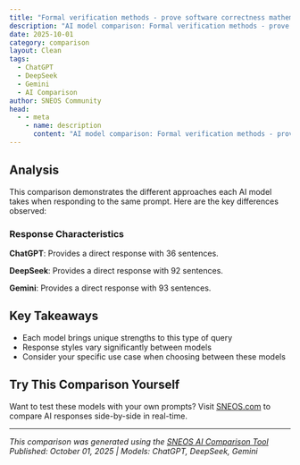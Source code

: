 ```yaml
---
title: "Formal verification methods - prove software correctness mathematically"
description: "AI model comparison: Formal verification methods - prove software correctness mathematically..."
date: 2025-10-01
category: comparison
layout: Clean
tags:
  - ChatGPT
  - DeepSeek
  - Gemini
  - AI Comparison
author: SNEOS Community
head:
  - - meta
    - name: description
      content: "AI model comparison: Formal verification methods - prove software correctness mathematically..."
---
```


<ChatComparison
  title="Formal verification methods - prove software correctness mathematically"
  prompt="Formal verification methods - prove software correctness mathematically"
  :responses='{
    "ChatGPT": "Formal verification methods are techniques used to mathematically prove the correctness of software with respect to a formal specification. Unlike traditional testing, which can only show the presence of bugs, formal verification aims to demonstrate that a program meets its specification in all possible cases, providing a higher level of assurance.\n\n### Key Concepts in Formal Verification\n\n1. **Formal Specification**  \n   A precise, mathematical description of the software\u2019s desired behavior. This can be expressed using formal languages like:\n   - Predicate logic\n   - Temporal logic (e.g., Linear Temporal Logic, Computation Tree Logic)\n   - Algebraic specifications\n\n2. **Program Model**  \n   An abstract representation of the software, suitable for mathematical reasoning. Common models include:\n   - State machines\n   - Transition systems\n   - Control flow graphs\n   - Hoare logic triples\n\n3. **Verification Conditions**  \n   Logical statements derived from the program and its specification that must hold true for correctness. These are propositions like:\n   - Preconditions and postconditions (Hoare logic)\n   - Invariants (conditions that remain true throughout execution)\n   - Safety and liveness properties\n\n4. **Proof Techniques**  \n   Methods used to demonstrate that verification conditions hold:\n   - **Model checking:** Systematically explores all states of a finite-state model to verify properties.\n   - **Theorem proving:** Uses deductive reasoning and automated or interactive theorem provers to prove correctness.\n   - **Abstract interpretation:** Approximates program behaviors to guarantee properties.\n   - **Symbolic execution:** Analyzes program paths with symbolic inputs.\n\n### Steps in Formal Verification\n\n1. **Specify the requirements** formally.\n2. **Model the software system** at an appropriate abstraction level.\n3. **Define properties to be verified** (e.g., safety, liveness).\n4. **Generate verification conditions** from the model and properties.\n5. **Prove these conditions** using theorem provers or model checkers.\n6. **Analyze the result:** If proofs succeed, the software is mathematically correct relative to the specification; if not, counterexamples show where the program fails.\n\n### Examples of Formal Verification Tools\n\n- **Model checkers:** SPIN, NuSMV, UPPAAL  \n- **Theorem provers:** Coq, Isabelle/HOL, HOL Light, PVS  \n- **Static analyzers using formal methods:** Frama-C, Dafny\n\n### Formal Verification Use Cases\n\n- Safety-critical systems (aviation, medical devices, automotive) where errors can have severe consequences.\n- Cryptographic protocol validation to ensure security.\n- Compiler correctness and hardware verification.\n\n---\n\n### Summary\n\nFormal verification mathematically proves that software satisfies its specifications by:\n\n- Defining a formal specification.\n- Modeling the software behavior.\n- Using logical reasoning to show the software adheres to its specification in all cases.\n\nThis process helps to ensure software correctness beyond traditional testing approaches.",
    "DeepSeek": "Of course. This is an excellent and deep topic. Formal verification is the ultimate aspiration for ensuring software correctness, moving beyond testing (which can only find bugs, not prove their absence) to mathematical proof.\n\nLet\u0027s break it down systematically.\n\n### What is Formal Verification?\n\n**Formal Verification** is the process of using mathematically rigorous techniques to prove or disprove the correctness of a system (hardware or software) with respect to a formal **specification**.\n\nThe core idea is to model the system and its desired properties in a formal language with precise mathematical semantics. Then, using logical reasoning and automated tools, we prove that the model satisfies the properties.\n\n---\n\n### Core Components\n\nEvery formal verification effort has three essential parts:\n\n1.  **The System Model (M):** A mathematical representation of the program\u0027s behavior. This could be the source code itself (in languages like Dafny, F*, or SPARK Ada) or an abstract model of it (like a state machine in TLA\u002B or a circuit in a hardware description language).\n2.  **The Formal Specification (\u03C6 - \u0022phi\u0022):** A precise, unambiguous statement of what the system *should* do. This is often broken down into:\n    *   **Invariants:** Conditions that must always be true (e.g., \u0022the balance of a bank account must never be negative\u0022).\n    *   **Pre- and Post-conditions:** For a function or operation, what must be true before it is called (precondition) and what it guarantees will be true after it finishes (postcondition).\n    *   **Temporal Properties:** For concurrent systems, properties about the order of events (e.g., \u0022a request will eventually be granted\u0022).\n3.  **The Proof Method (P):** The technique and tool used to establish that \u0060M \u22A8 \u03C6\u0060 (the model M satisfies the property \u03C6).\n\n---\n\n### Key Methods and Techniques\n\nFormal verification isn\u0027t a single technique but a family of methods. Here are the most prominent ones:\n\n#### 1. Deductive Verification (Theorem Proving)\n\nThis is the most direct interpretation of \u0022mathematical proof.\u0022 It involves:\n*   **How it works:** The program and its specification are expressed as formulas in a logical system (e.g., Hoare Logic). A **proof assistant** (like Coq, Isabelle/HOL, or Lean) or an **automated theorem prover** is used to construct a formal, step-by-step proof that the code satisfies the specification.\n*   **Analogy:** Writing a geometric proof in high school, but checked by an infallible computer.\n*   **Strengths:** Extremely powerful and expressive. Can handle complex, unbounded problems (e.g., verifying a sorting algorithm works for arrays of *any* size).\n*   **Weaknesses:** Can require significant human expertise, guidance, and time. It\u0027s often compared to \u0022software engineering at the research level.\u0022\n*   **Tools:** Coq, Isabelle/HOL, Lean, Dafny, F*, Why3.\n\n#### 2. Model Checking\n\nThis is an automated, highly scalable technique, especially for concurrent and state-based systems.\n*   **How it works:** The system is modeled as a finite-state machine. The verifier exhaustively explores all possible states and transitions of the model to check if the specification holds. If it finds a violation, it produces a **counterexample**\u2014a concrete sequence of steps that leads to the error.\n*   **Analogy:** A super-powered maze solver that checks every single path to see if any lead to a \u0022bad\u0022 room.\n*   **Strengths:** Fully automated. Provides counterexamples, which are incredibly valuable for debugging. Excellent for verifying protocols, hardware designs, and concurrent algorithms.\n*   **Weaknesses:** Suffers from the **\u0022state explosion problem.\u0022** The number of states grows exponentially with the system\u0027s complexity, making it infeasible for very large or unbounded systems.\n*   **Tools:** TLC (for TLA\u002B), NuSMV, SPIN, CBMC.\n\n#### 3. Abstract Interpretation\n\nThis is a foundational theory used to build powerful static analyzers.\n*   **How it works:** Instead of reasoning about exact values, it approximates program behavior by \u0022executing\u0022 the program with abstract values (e.g., instead of a specific integer, it tracks whether a variable is *positive, negative, or zero*). It computes an over-approximation of all possible program states.\n*   **Analogy:** Determining that a glass is always at least half-full by only tracking the \u0022full/empty\u0022 property, not the exact water level.\n*   **Strengths:** Highly scalable and efficient. Good for proving the absence of broad classes of runtime errors (e.g., buffer overflows, division by zero, null pointer dereferences).\n*   **Weaknesses:** Can produce **false positives** (warnings about errors that cannot actually occur in a real execution) because it over-approximates.\n*   **Tools:** Astr\u00E9e (for critical avionics software), Polyspace, Frama-C.\n\n---\n\n### The Workflow in Practice\n\nA typical formal verification process looks like this:\n\n1.  **Formalize Requirements:** Translate vague requirements (\u0022the system must be secure\u0022) into precise, mathematical specifications.\n2.  **Model the System:** Write the code in a verifiable language or create an abstract model of it.\n3.  **Annotate:** Embed the specifications (invariants, pre/post-conditions) into the code/model.\n4.  **Run the Verifier:** Use the chosen tool (theorem prover, model checker, abstract interpreter) to attempt the proof.\n5.  **Iterate:**\n    *   If the proof fails, analyze the **counterexample** or error message. Fix the bug in the code or refine the specification/model.\n    *   If the proof succeeds, you have a high degree of confidence that the system is correct with respect to your specification.\n\n---\n\n### Real-World Applications and Trade-offs\n\n*   **Where it\u0027s used:** Safety-critical systems are the primary domain.\n    *   **Aerospace:** Flight control software (Airbus uses SPARK Ada).\n    *   **Microprocessors:** Intel and AMD use formal verification (especially model checking) to prove correctness of floating-point units and complex protocols.\n    *   **Operating Systems:** seL4 is a microkernel with a complete, machine-checked formal proof of functional correctness, ensuring the absence of bugs like buffer overflows.\n    *   **Blockchain:** Smart contracts in Ethereum are increasingly verified using tools like Certora to prevent catastrophic financial losses.\n    *   **Security Protocols:** Proving properties of cryptographic protocols.\n\n*   **Trade-offs:**\n    *   **Cost vs. Rigor:** Formal verification requires a significant upfront investment in expertise and time. It\u0027s justified when the cost of failure is extremely high (plane crash, security breach).\n    *   **Specification is Key:** You can only prove what you specify. A flaw in the specification itself (you proved the wrong thing) is still possible. **\u0022Garbage in, garbage out\u0022** applies.\n    *   **Not a Silver Bullet:** It proves that the *model* is correct, but there can be a gap between the model and the real-world execution (e.g., compiler bugs, hardware faults).\n\n### Conclusion\n\nFormal verification represents the pinnacle of software assurance. By moving from **testing** (which is empirical and sample-based) to **proof** (which is exhaustive and logical), it offers a guarantee of correctness that is otherwise unattainable. While its high cost currently limits it to critical systems, advances in automation (like SMT solvers driving tools like Dafny) are making these powerful techniques more accessible for a broader range of software development.",
    "Gemini": "## Formal Verification Methods: Proving Software Correctness Mathematically\n\nFormal verification is a set of techniques used to rigorously prove the correctness of a system, often software, using mathematical methods.  Instead of relying on testing, which can only demonstrate the presence of bugs, formal verification aims to guarantee the *absence* of bugs.  This is crucial for safety-critical, security-sensitive, and high-reliability systems.\n\n**Key Concepts:**\n\n* **Formal Specification:**  A precise and unambiguous description of what the system *should* do, expressed in a formal language (e.g., logic, automata, process algebras).  This defines the system\u0027s intended behavior.\n* **Formal Model:**  A mathematical representation of the system\u0027s design or implementation. This model captures the system\u0027s state, transitions, and interactions.\n* **Verification Algorithm:** A mathematical algorithm (e.g., model checking, theorem proving) that checks whether the formal model satisfies the formal specification.\n* **Correctness Guarantee:**  If the verification algorithm succeeds, it provides a mathematical proof that the system meets its specification.\n\n**Common Formal Verification Methods:**\n\nHere\u0027s an overview of some widely used formal verification techniques:\n\n1. **Model Checking:**\n\n   * **Principle:** Systematically explores all possible states of the formal model to check if it satisfies the specification.\n   * **Process:**\n      *  Define a formal model of the system, often using a state machine or transition system.\n      *  Express the desired properties as temporal logic formulas (e.g., LTL, CTL).  Temporal logic allows you to reason about the system\u0027s behavior over time.\n      *  The model checker algorithm (e.g., symbolic model checking, bounded model checking) systematically explores all reachable states.\n      *  If a violation of the specification is found, the model checker typically provides a counterexample, which is a sequence of states leading to the error.\n   * **Advantages:**\n      *  Fully automatic (once the model and specification are defined).\n      *  Provides counterexamples that help in debugging.\n      *  Well-suited for verifying concurrent systems and hardware designs.\n   * **Disadvantages:**\n      *  State explosion problem:  The number of states can grow exponentially with the complexity of the system, making verification intractable.\n      *  Requires abstracting the system to a manageable size, which might introduce inaccuracies.\n   * **Tools:** SPIN, NuSMV, UPPAAL, PRISM\n\n2. **Theorem Proving:**\n\n   * **Principle:** Formally proves the correctness of the system using axioms, inference rules, and logical deduction.\n   * **Process:**\n      *  Formalize the system\u0027s specification and implementation in a logic (e.g., higher-order logic, first-order logic).\n      *  Express the correctness property as a theorem.\n      *  Use a theorem prover (either interactive or automated) to construct a formal proof of the theorem.  This involves applying logical rules and axioms to derive the desired conclusion from the assumptions.\n   * **Advantages:**\n      *  Can handle complex systems and specifications.\n      *  Provides a high degree of confidence in correctness.\n      *  Suitable for verifying algorithms and mathematical properties.\n   * **Disadvantages:**\n      *  Requires significant expertise in logic and theorem proving.\n      *  Often involves manual guidance of the proof process.\n      *  Can be time-consuming.\n   * **Tools:** Isabelle/HOL, Coq, ACL2, PVS\n\n3. **Abstract Interpretation:**\n\n   * **Principle:**  Analyzes the system\u0027s behavior by considering an abstract (simplified) version of the system\u0027s state space.\n   * **Process:**\n      *  Define an abstract domain that represents the concrete states of the system in a more coarse-grained manner (e.g., intervals, polyhedra).\n      *  Abstract the system\u0027s operations to operate on the abstract domain.\n      *  Iteratively compute the abstract state of the system until a fixed point is reached.\n      *  Analyze the abstract state to determine if it satisfies the desired properties.\n   * **Advantages:**\n      *  Scalable to large systems.\n      *  Can detect a wide range of errors, including buffer overflows, division by zero, and null pointer dereferences.\n      *  Automated.\n   * **Disadvantages:**\n      *  May produce false positives (spurious warnings).\n      *  The accuracy of the analysis depends on the choice of the abstract domain.\n   * **Tools:** Astr\u00E9e, Polyspace\n\n4. **Static Analysis (with formal underpinnings):**\n\n   * **Principle:**  Analyzes the source code of a program without executing it to identify potential errors and violations of coding standards. While not always \u0022fully formal,\u0022 static analysis tools increasingly incorporate formal methods principles.\n   * **Process:**\n      *  Parse the source code and build an abstract syntax tree (AST).\n      *  Perform various analyses on the AST, such as data flow analysis, control flow analysis, and type checking.\n      *  Identify potential errors and violations based on predefined rules and patterns.\n   * **Advantages:**\n      *  Scalable to large codebases.\n      *  Can detect errors early in the development cycle.\n      *  Automated.\n   * **Disadvantages:**\n      *  May produce false positives.\n      *  The effectiveness of the analysis depends on the quality of the rules and patterns.\n   * **Tools:**  Coverity, FindBugs, SonarQube (with rule-based static analysis plugins incorporating formal concepts).\n\n5. **Deductive Verification (using Hoare Logic):**\n\n   * **Principle:** Uses formal rules (Hoare triples) to reason about the effect of each program statement on the system\u0027s state and prove that the program satisfies its specification.\n   * **Process:**\n     *  Define a specification using pre- and post-conditions (assertions about the program state before and after execution of a code block).\n     *  Annotate the code with loop invariants (assertions that hold true before and after each iteration of a loop).\n     *  Apply Hoare logic rules to derive the post-condition from the pre-condition, intermediate assertions, and the program code.\n     *  If the derived post-condition implies the desired post-condition, the code is proven to satisfy the specification.\n   * **Advantages:**\n     *  Can verify complex programs with loops and recursion.\n     *  Provides a strong guarantee of correctness.\n   * **Disadvantages:**\n     *  Requires significant manual effort to annotate the code with assertions and loop invariants.\n     *  Can be challenging to scale to large codebases.\n   * **Tools:** Dafny, Frama-C, Why3\n\n**When to Use Formal Verification:**\n\nFormal verification is most beneficial in the following scenarios:\n\n* **Safety-critical systems:**  Aerospace, automotive, medical devices, nuclear power plants, where failures can have catastrophic consequences.\n* **Security-sensitive systems:**  Cryptography, operating systems, network protocols, where vulnerabilities can be exploited by attackers.\n* **High-reliability systems:**  Databases, financial systems, telecommunications, where downtime can be costly.\n* **When testing is insufficient:**  Complex concurrent systems or systems with rare but critical failure modes.\n* **When regulatory requirements mandate it:**  Some industries have regulations requiring formal verification for certain types of systems.\n\n**Challenges of Formal Verification:**\n\n* **Complexity:**  Formalizing the specification and building the formal model can be challenging and time-consuming.\n* **Scalability:**  Verifying large and complex systems can be computationally expensive.\n* **Expertise:**  Requires specialized knowledge of logic, formal methods, and verification tools.\n* **Cost:**  Can be more expensive than traditional testing techniques, especially upfront.\n* **Abstraction:**  Requires careful abstraction of the system to a manageable level of detail.\n* **The need for Formal Specifications:**  Writing accurate and complete formal specifications can be difficult.\n\n**Conclusion:**\n\nFormal verification is a powerful set of techniques that can provide a high degree of confidence in the correctness of software and hardware systems. While it has its challenges, the benefits of formal verification can outweigh the costs in safety-critical, security-sensitive, and high-reliability applications.  Choosing the right formal verification method depends on the specific characteristics of the system and the resources available.  The trend is towards more automated and scalable techniques to make formal verification more accessible and practical for wider adoption in software development.\n"
  }'
  published-date="11:35"
/>

## Analysis

This comparison demonstrates the different approaches each AI model takes when responding to the same prompt. Here are the key differences observed:

### Response Characteristics

**ChatGPT**: Provides a direct response with 36 sentences. 

**DeepSeek**: Provides a direct response with 92 sentences. 

**Gemini**: Provides a direct response with 93 sentences. 

## Key Takeaways

- Each model brings unique strengths to this type of query
- Response styles vary significantly between models
- Consider your specific use case when choosing between these models

## Try This Comparison Yourself

Want to test these models with your own prompts? Visit [SNEOS.com](https://sneos.com) to compare AI responses side-by-side in real-time.

---

*This comparison was generated using the [SNEOS AI Comparison Tool](https://sneos.com)*
*Published: October 01, 2025 | Models: ChatGPT, DeepSeek, Gemini*
